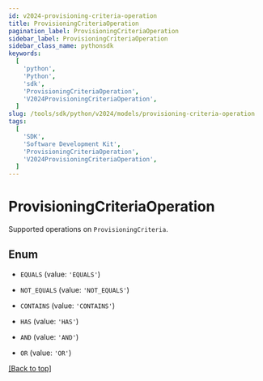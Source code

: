 ```yaml
---
id: v2024-provisioning-criteria-operation
title: ProvisioningCriteriaOperation
pagination_label: ProvisioningCriteriaOperation
sidebar_label: ProvisioningCriteriaOperation
sidebar_class_name: pythonsdk
keywords:
  [
    'python',
    'Python',
    'sdk',
    'ProvisioningCriteriaOperation',
    'V2024ProvisioningCriteriaOperation',
  ]
slug: /tools/sdk/python/v2024/models/provisioning-criteria-operation
tags:
  [
    'SDK',
    'Software Development Kit',
    'ProvisioningCriteriaOperation',
    'V2024ProvisioningCriteriaOperation',
  ]
---
```


# ProvisioningCriteriaOperation

Supported operations on `ProvisioningCriteria`.

## Enum

- `EQUALS` (value: `'EQUALS'`)

- `NOT_EQUALS` (value: `'NOT_EQUALS'`)

- `CONTAINS` (value: `'CONTAINS'`)

- `HAS` (value: `'HAS'`)

- `AND` (value: `'AND'`)

- `OR` (value: `'OR'`)

[[Back to top]](#)
